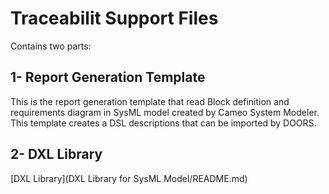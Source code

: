 # Traceabilit Support Files
Contains two parts:


## 1- Report Generation Template
This is the report generation template that read Block definition and requirements diagram in SysML model created by Cameo System Modeler. 
This template creates a DSL descriptions that can be imported by DOORS.


## 2- DXL Library
[DXL Library](DXL Library for SysML Model/README.md)

